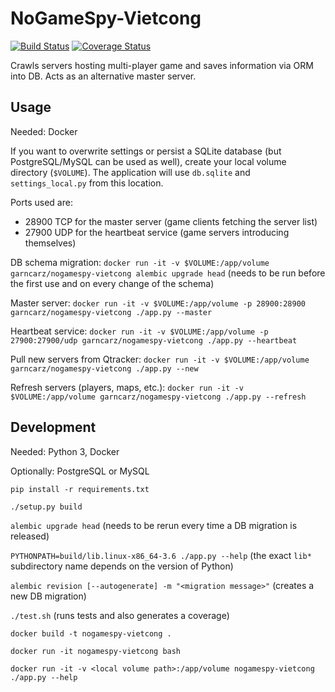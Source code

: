 # NoGameSpy-Vietcong

[![Build Status](https://travis-ci.org/garncarz/nogamespy-vietcong.svg?branch=master)](https://travis-ci.org/garncarz/nogamespy-vietcong)
[![Coverage Status](https://coveralls.io/repos/github/garncarz/nogamespy-vietcong/badge.svg?branch=master)](https://coveralls.io/github/garncarz/nogamespy-vietcong?branch=master)

Crawls servers hosting multi-player game and saves information via ORM into DB.
Acts as an alternative master server.


## Usage

Needed: Docker

If you want to overwrite settings or persist a SQLite database (but PostgreSQL/MySQL can be used as well),
create your local volume directory (`$VOLUME`).
The application will use `db.sqlite` and `settings_local.py` from this location.

Ports used are:
- 28900 TCP for the master server (game clients fetching the server list)
- 27900 UDP for the heartbeat service (game servers introducing themselves)

DB schema migration:
`docker run -it -v $VOLUME:/app/volume garncarz/nogamespy-vietcong alembic upgrade head`
(needs to be run before the first use and on every change of the schema)

Master server:
`docker run -it -v $VOLUME:/app/volume -p 28900:28900 garncarz/nogamespy-vietcong ./app.py --master`

Heartbeat service:
`docker run -it -v $VOLUME:/app/volume -p 27900:27900/udp garncarz/nogamespy-vietcong ./app.py --heartbeat`

Pull new servers from Qtracker:
`docker run -it -v $VOLUME:/app/volume garncarz/nogamespy-vietcong ./app.py --new`

Refresh servers (players, maps, etc.):
`docker run -it -v $VOLUME:/app/volume garncarz/nogamespy-vietcong ./app.py --refresh`


## Development

Needed: Python 3, Docker

Optionally: PostgreSQL or MySQL

`pip install -r requirements.txt`

`./setup.py build`

`alembic upgrade head` (needs to be rerun every time a DB migration is released)

`PYTHONPATH=build/lib.linux-x86_64-3.6 ./app.py --help`
(the exact `lib*` subdirectory name depends on the version of Python)

`alembic revision [--autogenerate] -m "<migration message>"` (creates a new DB migration)

`./test.sh` (runs tests and also generates a coverage)

`docker build -t nogamespy-vietcong .`

`docker run -it nogamespy-vietcong bash`

`docker run -it -v <local volume path>:/app/volume nogamespy-vietcong ./app.py --help`
